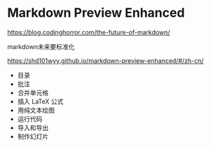 # Markdown Preview Enhanced 
https://blog.codinghorror.com/the-future-of-markdown/

markdown未来要标准化

https://shd101wyy.github.io/markdown-preview-enhanced/#/zh-cn/









-   目录
-   批注
-   合并单元格
-   插入 LaTeX 公式
-   用纯文本绘图
-   运行代码
-   导入和导出
-   制作幻灯片


























